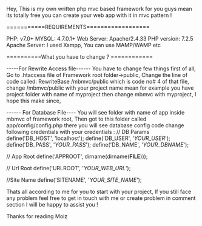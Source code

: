 Hey, This is my own written php mvc based framework for you guys mean its totally free you can create your web app with it in mvc pattern !


===========REQUIREMENTS==================

PHP:           v7.0+
MYSQL:         4.7.0.1+
Web Server:    Apache/2.4.33
PHP version:   7.2.5
Apache Server: I used Xampp, You can use MAMP/WAMP etc

==========What you have to change ? ============
  
  -----For Rewrite Access file------
  You have to change few things first of all, Go to .htaccess file of Framework root folder->public, Change the line of code called:     RewriteBase /mbmvc/public which is code no# 4 of that file, change /mbmvc/public with your project name mean for example you have project folder with name of myproject then change mbmvc with myproject, I hope this make since, 
  
  
  ------ For Database File----
  You will see folder with name of app inside mbmvc of framework root, Then got to this folder called app/config/config.php there you will see database config code change following credentials with your credentials : 
  // DB Params
define('DB_HOST', 'localhost');
define('DB_USER', '_YOUR_USER_');
define('DB_PASS', '_YOUR_PASS_');
define('DB_NAME', '_YOUR_DBNAME_');    

 // App Root
 define('APPROOT', dirname(dirname(__FILE__)));

 // Url Root
 define('URLROOT', '_YOUR_WEB_URL_');

 //Site Name
 define('SITENAME', '_YOUR_SITE_NAME_');
 
 
 
Thats all according to me for you to start with your project, If you still face any problem feel free to get in touch with me or create problem in comment section I will be happy to assist you !

Thanks for reading
Moiz 


